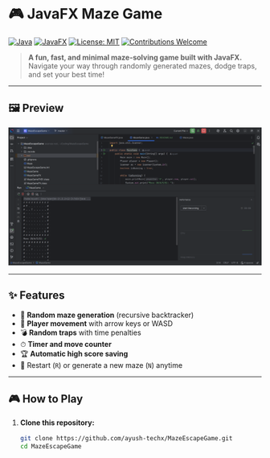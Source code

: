 # 🎮 JavaFX Maze Game

[![Java](https://img.shields.io/badge/Java-11%2B-red?logo=java)](https://www.oracle.com/java/)
[![JavaFX](https://img.shields.io/badge/JavaFX-Enabled-blue?logo=java)](https://openjfx.io/)
[![License: MIT](https://img.shields.io/badge/License-MIT-green.svg)](LICENSE)
[![Contributions Welcome](https://img.shields.io/badge/Contributions-Welcome-orange.svg)](../../issues)

> **A fun, fast, and minimal maze-solving game built with JavaFX.**  
> Navigate your way through randomly generated mazes, dodge traps, and set your best time!

---

## 🖼 Preview

<p align="center">
  <img src="./game_screenshot.png" alt="Maze Game Screenshot" width="600">
</p>

---

## ✨ Features

- 🧩 **Random maze generation** (recursive backtracker)
- 🎯 **Player movement** with arrow keys or WASD
- 💣 **Random traps** with time penalties
- ⏱ **Timer and move counter**
- 🏆 **Automatic high score saving**
- 🔄 Restart (`R`) or generate a new maze (`N`) anytime

---

## 🎮 How to Play

1. **Clone this repository:**
   ```bash
   git clone https://github.com/ayush-techx/MazeEscapeGame.git
   cd MazeEscapeGame

